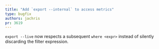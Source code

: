 ```yaml
---
title: "Add `export --internal` to access metrics"
type: bugfix
authors: jachris
pr: 3619
---
```


`export --live` now respects a subsequent `where <expr>` instead of silently
discarding the filter expression.
